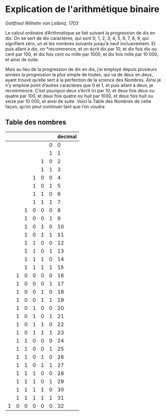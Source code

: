 # Explication de l'arithmétique binaire
 
*Gottfried Wilhelm von Leibniz, 1703*


Le calcul ordinaire d’Arithmétique se fait suivant la progression de dix en dix. On se sert de dix caractères, qui sont 0, 1, 2, 3, 4, 5, 6, 7, 8, 9, qui signifient zéro, un et les nombres suivants jusqu’à neuf inclusivement. Et puis allant à dix, on *recommence, et on écrit dix par 10, et dix fois dix ou cent par 100, et dix fois cent ou mille par 1000, et dix fois mille par 10 000, et ainsi de suite.

Mais au lieu de la progression de dix en dix, j’ai employé depuis plusieurs années la progression la plus simple de toutes, qui va de deux en deux, ayant trouvé qu’elle sert à la perfection de la science des Nombres. Ainsi je n’y emploie point d’autres caractères que 0 et 1, et puis allant à deux, je recommence. C’est pourquoi deux s’écrit ici par 10, et deux fois deux ou quatre par 100, et deux fois quatre ou huit par 1000, et deux fois huit ou seize par 10 000, et ainsi de suite. Voici la Table des Nombres de cette façon, qu’on peut continuer tant que l’on voudra

## Table des nombres

|   |   |   |   |   |   | decimal |
|---|---|---|---|---|---|---|
|   |   |   |   |   | 0 | 0 |
|   |   |   |   |   | 1 | 1 |
|   |   |   |   | 1 | 0 | 2 |
|   |   |   |   | 1 | 1 | 3 |
|   |   |   | 1 | 0 | 0 | 4 |
|   |   |   | 1 | 0 | 1 | 5 |
|   |   |   | 1 | 1 | 0 | 6 |
|   |   |   | 1 | 1 | 1 | 7 |
|   |   | 1 | 0 | 0 | 0 | 8 |
|   |   | 1 | 0 | 0 | 1 | 9 |
|   |   | 1 | 0 | 1 | 0 | 10|
|   |   | 1 | 0 | 1 | 1 | 11|
|   |   | 1 | 1 | 0 | 0 | 12|
|   |   | 1 | 1 | 0 | 1 | 13|
|   |   | 1 | 1 | 1 | 0 | 14|
|   |   | 1 | 1 | 1 | 1 | 15|
|   | 1 | 0 | 0 | 0 | 0 | 16|
|   | 1 | 0 | 0 | 0 | 1 | 17|
|   | 1 | 0 | 0 | 1 | 0 | 18|
|   | 1 | 0 | 0 | 1 | 1 | 19|
|   | 1 | 0 | 1 | 0 | 0 | 20|
|   | 1 | 0 | 1 | 0 | 1 | 21|
|   | 1 | 0 | 1 | 1 | 0 | 22|
|   | 1 | 0 | 1 | 1 | 1 | 23|
|   | 1 | 1 | 0 | 0 | 0 | 24|
|   | 1 | 1 | 0 | 0 | 1 | 25|
|   | 1 | 1 | 0 | 1 | 0 | 26|
|   | 1 | 1 | 0 | 1 | 1 | 27|
|   | 1 | 1 | 1 | 0 | 0 | 28|
|   | 1 | 1 | 1 | 0 | 1 | 29|
|   | 1 | 1 | 1 | 1 | 0 | 30|
|   | 1 | 1 | 1 | 1 | 1 | 31|
| 1 | 0 | 0 | 0 | 0 | 0 | 32|